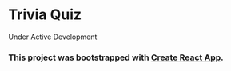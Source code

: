 # Trivia Quiz

Under Active Development

### This project was bootstrapped with [Create React App](https://github.com/facebook/create-react-app).

